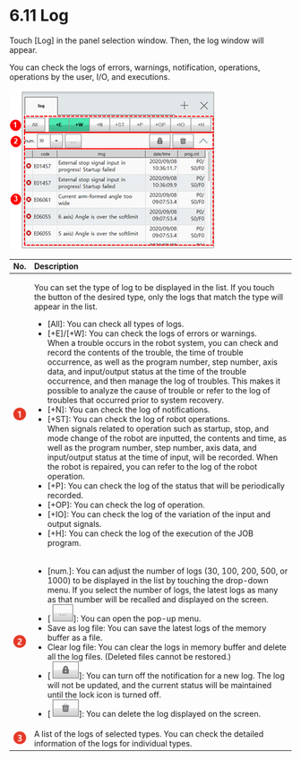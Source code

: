 # 6.11 Log

Touch \[Log\] in the panel selection window. Then, the log window will appear. 

You can check the logs of errors, warnings, notification, operations, operations by the user, I/O, and executions.

![Figure 42 Log](../.gitbook/assets/image%20%28420%29.png)

<table>
  <thead>
    <tr>
      <th style="text-align:left">No.</th>
      <th style="text-align:left">Description</th>
    </tr>
  </thead>
  <tbody>
    <tr>
      <td style="text-align:left">
        <img src="../.gitbook/assets/c1.png" alt/>
      </td>
      <td style="text-align:left">
        <p>You can set the type of log to be displayed in the list. If you touch
          the button of the desired type, only the logs that match the type will
          appear in the list.</p>
        <ul>
          <li>[All]: You can check all types of logs.</li>
          <li>[+E]/[+W]: You can check the logs of errors or warnings.
            <br />When a trouble occurs in the robot system, you can check and record the
            contents of the trouble, the time of trouble occurrence, as well as the
            program number, step number, axis data, and input/output status at the
            time of the trouble occurrence, and then manage the log of troubles. This
            makes it possible to analyze the cause of trouble or refer to the log of
            troubles that occurred prior to system recovery.</li>
          <li>[+N]: You can check the log of notifications.</li>
          <li>[+ST]: You can check the log of robot operations.
            <br />When signals related to operation such as startup, stop, and mode change
            of the robot are inputted, the contents and time, as well as the program
            number, step number, axis data, and input/output status at the time of
            input, will be recorded. When the robot is repaired, you can refer to the
            log of the robot operation.</li>
          <li>[+P]: You can check the log of the status that will be periodically recorded.</li>
          <li>[+OP]: You can check the log of operation.</li>
          <li>[+IO]: You can check the log of the variation of the input and output
            signals.</li>
          <li>[+H]: You can check the log of the execution of the JOB program.</li>
        </ul>
      </td>
    </tr>
    <tr>
      <td style="text-align:left">
        <img src="../.gitbook/assets/c2.png" alt/>
      </td>
      <td style="text-align:left">
        <ul>
          <li>[num.]: You can adjust the number of logs (30, 100, 200, 500, or 1000)
            to be displayed in the list by touching the drop-down menu. If you select
            the number of logs, the latest logs as many as that number will be recalled
            and displayed on the screen.</li>
          <li>[
            <img src="../.gitbook/assets/bt-menu.png" alt/>]: You can open the pop-up menu.</li>
          <li>Save as log file: You can save the latest logs of the memory buffer as
            a file.</li>
          <li>Clear log file: You can clear the logs in memory buffer and delete all
            the log files. (Deleted files cannot be restored.)</li>
          <li>[
            <img src="../.gitbook/assets/bt-lock.png" alt/>]: You can turn off the notification for a new log. The log will not be
            updated, and the current status will be maintained until the lock icon
            is turned off.</li>
          <li>[
            <img src="../.gitbook/assets/bt-trash.png" alt/>]: You can delete the log displayed on the screen.</li>
        </ul>
      </td>
    </tr>
    <tr>
      <td style="text-align:left">
        <img src="../.gitbook/assets/c3.png" alt/>
      </td>
      <td style="text-align:left">A list of the logs of selected types. You can check the detailed information
        of the logs for individual types.</td>
    </tr>
  </tbody>
</table>



